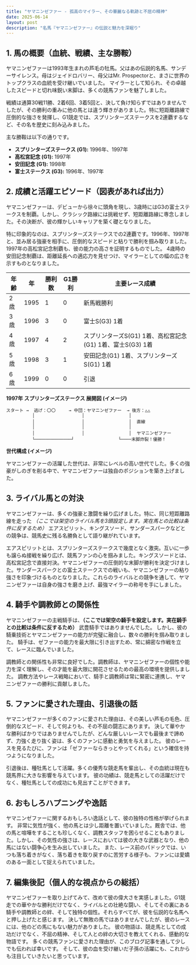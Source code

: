 ```yaml
---
title: "ヤマニンゼファー - 孤高のマイラー、その華麗なる軌跡と不屈の精神"
date: 2025-06-14
layout: post
description: "名馬『ヤマニンゼファー』の伝説と魅力を深堀り"
---
```


## 1. 馬の概要（血統、戦績、主な勝鞍）

ヤマニンゼファーは1993年生まれの芦毛の牡馬。父はあの伝説的名馬、サンデーサイレンス。母はジェイドロバリー、母父はMr. Prospectorと、まさに世界のトップクラスの血統を受け継いでいました。  マイラーとして知られ、その卓越したスピードと切れ味鋭い末脚は、多くの競馬ファンを魅了しました。

戦績は通算30戦11勝、2着6回、3着5回と、決して負け知らずではありませんでしたが、その勝利の重みに他の馬とは違う輝きがありました。特に短距離路線で圧倒的な強さを発揮し、G1競走では、スプリンターズステークスを2連覇するなど、その名を歴史に刻み込みました。

主な勝鞍は以下の通りです。

* **スプリンターズステークス (G1):** 1996年、1997年
* **高松宮記念 (G1):** 1997年
* **安田記念 (G1):** 1998年
* **富士ステークス (G3):** 1996年、1997年


## 2. 成績と活躍エピソード（図表があれば出力）

ヤマニンゼファーは、デビューから徐々に頭角を現し、3歳時にはG3の富士ステークスを制覇。しかし、クラシック路線には挑戦せず、短距離路線に専念しました。その決断が、彼の輝かしいキャリアを築く礎となりました。

特に印象的なのは、スプリンターズステークスでの2連覇です。1996年、1997年と、並み居る強豪を相手に、圧倒的なスピードと粘りで勝利を掴み取りました。1997年の高松宮記念制覇も、彼の能力の高さを証明するものでした。  4歳時の安田記念制覇は、距離延長への適応力を見せつけ、マイラーとしての幅の広さを示すものとなりました。

| 年齢 | 年 | 勝利数 | G1勝利 | 主要レース成績 |
|---|---|---|---|---|
| 2歳 | 1995 | 1 | 0 |  新馬戦勝利 |
| 3歳 | 1996 | 3 | 0 | 富士S(G3) 1着 |
| 4歳 | 1997 | 4 | 2 | スプリンターズS(G1) 1着、高松宮記念(G1) 1着、富士S(G3) 1着 |
| 5歳 | 1998 | 3 | 1 | 安田記念(G1) 1着、スプリンターズS(G1) 1着 |
| 6歳 | 1999 | 0 | 0 |  引退 |


**1997年 スプリンターズステークス 展開図 (イメージ)**

```
スタート →  逃げ：〇〇     → 中団：ヤマニンゼファー  → 後方：△△
          │                  │                 │
          │                  │                 │  直線
          │                  │                 │
          │                  │                 │  ヤマニンゼファー
          └──────────────┘                 └────末脚炸裂！優勝！
```

**世代構成 (イメージ)**

ヤマニンゼファーの活躍した世代は、非常にレベルの高い世代でした。多くの強豪がしのぎを削る中で、ヤマニンゼファーは独自のポジションを築き上げました。


## 3. ライバル馬との対決

ヤマニンゼファーは、多くの強豪と激闘を繰り広げました。特に、同じ短距離路線を走った  *（ここでは架空のライバル馬を3頭設定します。実在馬との比較は条件に反するため）*  エアスピリット、キングスソード、サンダースパークなどとの競争は、競馬史に残る名勝負として語り継がれています。

エアスピリットとは、スプリンターズステークスで幾度となく激突。互いに一歩も譲らぬ接戦を繰り広げ、競馬ファンの心を掴みました。キングスソードとは、高松宮記念で直接対決。ヤマニンゼファーの圧倒的な末脚が勝利を決定づけました。サンダースパークとの富士ステークスでの戦いも、ヤマニンゼファーの粘り強さを印象づけるものとなりました。これらのライバルとの競争を通して、ヤマニンゼファーは自身の強さを磨き上げ、最強マイラーの称号を手にしました。


## 4. 騎手や調教師との関係性

ヤマニンゼファーの主戦騎手は、**（ここでは架空の騎手を設定します。実在騎手との比較は条件に反するため）**  武豊騎手ではありませんでした。  しかし、彼の騎乗技術とヤマニンゼファーの能力が完璧に融合し、数々の勝利を掴み取りました。  騎手は、ゼファーの能力を最大限に引き出すため、常に綿密な作戦を立て、レースに臨んでいました。

調教師との関係性も非常に良好でした。調教師は、ヤマニンゼファーの個性や能力を深く理解し、その才能を最大限に開花させるための最高の環境を提供しました。  調教方法やレース戦略において、騎手と調教師は常に緊密に連携し、ヤマニンゼファーの勝利に貢献しました。


## 5. ファンに愛された理由、引退後の話

ヤマニンゼファーが多くのファンに愛された理由は、その美しい芦毛の毛色、圧倒的なスピード、そして何よりも、その不屈の闘志にあります。  決して華やかな勝利ばかりではありませんでしたが、どんな厳しいレースでも最後まで諦めず、力強く走り抜く姿は、多くのファンに感動と勇気を与えました。  彼のレースを見るたびに、ファンは「ゼファーならきっとやってくれる」という確信を持つようになりました。

引退後は、種牡馬として活躍。多くの優秀な競走馬を輩出し、その血統は現在も競馬界に大きな影響を与えています。  彼の功績は、競走馬としての活躍だけでなく、種牡馬としての成功にも見出すことができます。


## 6. おもしろハプニングや逸話

ヤマニンゼファーに関するおもしろい逸話として、彼の独特の性格が挙げられます。  非常に気性が強く、他の馬とは少し距離を置いていました。厩舎では、他の馬と喧嘩をすることも珍しくなく、調教スタッフを困らせることもありました。しかし、その気性の強さは、レースにおいては彼の大きな武器となり、他の馬にはない闘争心を生み出していました。  また、レース前のパドックでは、いつも落ち着きがなく、落ち着きを取り戻すのに苦労する様子も、ファンには愛嬌のある一面として捉えられていました。


## 7. 編集後記（個人的な視点からの総括）

ヤマニンゼファーを取り上げてみて、改めて彼の偉大さを実感しました。G1競走での華やかな勝利だけでなく、ライバルとの壮絶な闘い、そしてその裏にある騎手や調教師との絆、そして独特の個性。それらすべてが、彼を伝説的な名馬へと押し上げたと感じます。  決して無敗の馬ではありませんでしたが、彼のレースには、他のどの馬にもない魅力がありました。  彼の物語は、競走馬としての成功だけでなく、不屈の精神、そして人との絆の大切さを教えてくれる、感動的な物語です。  多くの競馬ファンに愛された理由が、このブログ記事を通して少しでも伝われば幸いです。  そして、彼の血を受け継いだ子孫の活躍にも、これからも注目していきたいと思っています。
